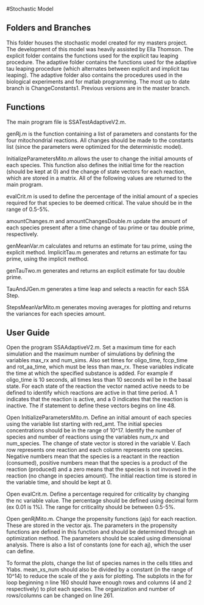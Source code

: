 #Stochastic Model

## Folders and Branches
This folder houses the stochastic model created for my masters project. The development of this model was heavily assisted
by Ella Thomson. The explicit folder contains the functions used for the explicit tau leaping procedure. The adaptive folder contains the functions used for the adaptive tau leaping procedure (which alternates between explicit and implicit tau leaping). The adaptive folder also contains the procedures used in the biological experiments and for matlab programming. The most up to date branch is ChangeConstants1. Previous versions are in the master branch. 

## Functions
The main program file is SSATestAdaptiveV2.m. 

genRj.m is the function containing a list of parameters and constants for the four mitochondrial reactions. All changes should be made to the constants list (since the parameters were optimized for the deterministic model). 

InitializeParametersMito.m allows the user to change the initial amounts of each species. This function also defines the initial time for the reaction (should be kept at 0) and the change of state vectors for each reaction, which are stored in a matrix. All of the following values are returned to the main program. 

evalCrit.m is used to define the percentage of the initial amount of a species required for that species to be deemed critical. The value should be in the range of 0.5-5%. 

amountChanges.m and amountChangesDouble.m update the amount of each species present after a time change of tau prime or tau double prime, respectively. 

genMeanVar.m calculates and returns an estimate for tau prime, using the explicit method. ImplicitTau.m generates and returns an estimate for tau prime, using the implicit method. 

genTauTwo.m generates and returns an explicit estimate for tau double prime. 

TauAndJGen.m generates a time leap and selects a reactin for each SSA Step.

StepsMeanVarMito.m generates moving averages for plotting and returns the variances for each species amount. 

## User Guide
Open the program SSAAdaptiveV2.m. Set a maximum time for each simulation and the maximum number of simulations by defining the variables max_rx and num_sims. Also set times for oligo_time, fccp_time and rot_aa_time, which must be less than max_rx. These variables indicate the time at which the specified substance is added. For example if oligo_time is 10 seconds, all times less than 10 seconds wil be in the basal state. For each state of the reaction the vector named active needs to be defined to identify which reactions are active in that time period. A 1 indicates that the reaction is active, and a 0 indicates that the reaction is inactive. The if statement to define these vectors begins on line 48. 

Open InitializeParametersMito.m. Define an initial amount of each species using the variable list starting with red_amt. The initial species concentrations should be in the range of 10^17. Identify the number of species and number of reactions using the variables num_rx and num_species. The change of state vector is stored in the variable V. Each row represents one reaction and each column represents one species. Negative numbers mean that the species is a reactant in the reaction (consumed), positive numbers mean that the species is a product of the reaction (produced) and a zero means that the species is not invoved in the reaction (no change in species amount). The initial reaction time is stored in the variable time, and should be kept at 0. 

Open evalCrit.m. Define a percentage required for criticality by changing the nc variable value. The percentage should be defined using decimal form (ex 0.01 is 1%). The range for criticality should be between 0.5-5%. 

Open genRjMito.m. Change the propensity functions (ajs) for each reaction. These are stored in the vector ajs. The parameters in the propensity functions are defined in this function and should be determined through an optimization method. The parameters should be scaled using dimensional analysis. There is also a list of constants (one for each aj), which the user can define. 

To format the plots, change the list of species names in the cells titles and Ylabs. mean_xs_num should also be divided by a constant (in the range of 10^14) to reduce the scale of the y axis for plotting. The subplots in the for loop beginning n line 160 should have enough rows and columns (4 and 2 respectively) to plot each species. The organization and number of rows/columns can be changed on line 261. 
